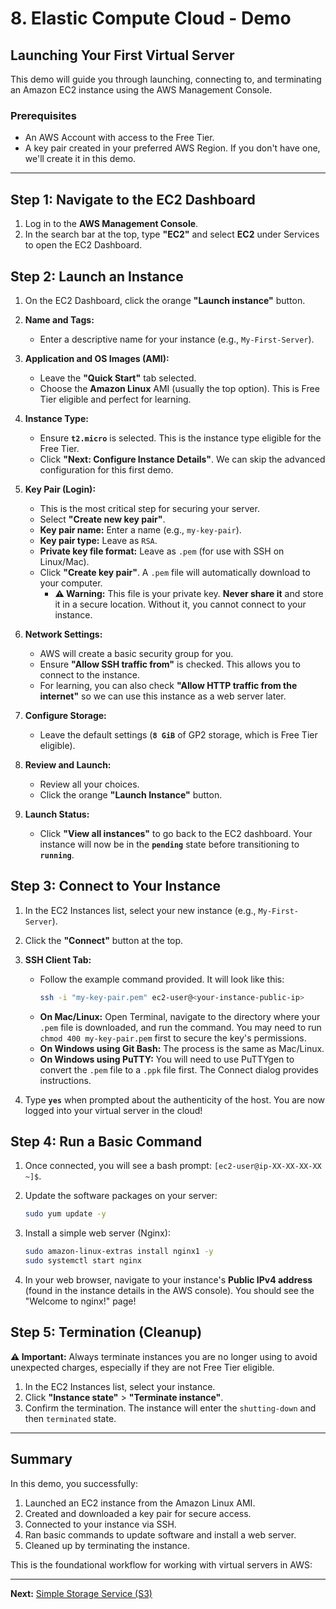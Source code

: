 # 8. Elastic Compute Cloud - Demo

## Launching Your First Virtual Server

This demo will guide you through launching, connecting to, and terminating an Amazon EC2 instance using the AWS Management Console.

### Prerequisites

-   An AWS Account with access to the Free Tier.
-   A key pair created in your preferred AWS Region. If you don't have one, we'll create it in this demo.

---

## Step 1: Navigate to the EC2 Dashboard

1.  Log in to the **AWS Management Console**.
2.  In the search bar at the top, type **"EC2"** and select **EC2** under Services to open the EC2 Dashboard.

## Step 2: Launch an Instance

1.  On the EC2 Dashboard, click the orange **"Launch instance"** button.

2.  **Name and Tags:**
    -   Enter a descriptive name for your instance (e.g., `My-First-Server`).

3.  **Application and OS Images (AMI):**
    -   Leave the **"Quick Start"** tab selected.
    -   Choose the **Amazon Linux** AMI (usually the top option). This is Free Tier eligible and perfect for learning.

4.  **Instance Type:**
    -   Ensure **`t2.micro`** is selected. This is the instance type eligible for the Free Tier.
    -   Click **"Next: Configure Instance Details"**. We can skip the advanced configuration for this first demo.

5.  **Key Pair (Login):**
    -   This is the most critical step for securing your server.
    -   Select **"Create new key pair"**.
    -   **Key pair name:** Enter a name (e.g., `my-key-pair`).
    -   **Key pair type:** Leave as `RSA`.
    -   **Private key file format:** Leave as `.pem` (for use with SSH on Linux/Mac).
    -   Click **"Create key pair"**. A `.pem` file will automatically download to your computer.
        -   **⚠️ Warning:** This file is your private key. **Never share it** and store it in a secure location. Without it, you cannot connect to your instance.

6.  **Network Settings:**
    -   AWS will create a basic security group for you.
    -   Ensure **"Allow SSH traffic from"** is checked. This allows you to connect to the instance.
    -   For learning, you can also check **"Allow HTTP traffic from the internet"** so we can use this instance as a web server later.

7.  **Configure Storage:**
    -   Leave the default settings (**`8 GiB`** of GP2 storage, which is Free Tier eligible).

8.  **Review and Launch:**
    -   Review all your choices.
    -   Click the orange **"Launch Instance"** button.

9.  **Launch Status:**
    -   Click **"View all instances"** to go back to the EC2 dashboard. Your instance will now be in the **`pending`** state before transitioning to **`running`**.

## Step 3: Connect to Your Instance

1.  In the EC2 Instances list, select your new instance (e.g., `My-First-Server`).

2.  Click the **"Connect"** button at the top.

3.  **SSH Client Tab:**
    -   Follow the example command provided. It will look like this:
        ```bash
        ssh -i "my-key-pair.pem" ec2-user@<your-instance-public-ip>
        ```
    -   **On Mac/Linux:** Open Terminal, navigate to the directory where your `.pem` file is downloaded, and run the command. You may need to run `chmod 400 my-key-pair.pem` first to secure the key's permissions.
    -   **On Windows using Git Bash:** The process is the same as Mac/Linux.
    -   **On Windows using PuTTY:** You will need to use PuTTYgen to convert the `.pem` file to a `.ppk` file first. The Connect dialog provides instructions.

4.  Type **`yes`** when prompted about the authenticity of the host. You are now logged into your virtual server in the cloud!

## Step 4: Run a Basic Command

1.  Once connected, you will see a bash prompt: `[ec2-user@ip-XX-XX-XX-XX ~]$`.

2.  Update the software packages on your server:
    ```bash
    sudo yum update -y
    ```

3.  Install a simple web server (Nginx):
    ```bash
    sudo amazon-linux-extras install nginx1 -y
    sudo systemctl start nginx
    ```

4.  In your web browser, navigate to your instance's **Public IPv4 address** (found in the instance details in the AWS console). You should see the "Welcome to nginx!" page!

## Step 5: Termination (Cleanup)

**⚠️ Important:** Always terminate instances you are no longer using to avoid unexpected charges, especially if they are not Free Tier eligible.

1.  In the EC2 Instances list, select your instance.
2.  Click **"Instance state"** > **"Terminate instance"**.
3.  Confirm the termination. The instance will enter the `shutting-down` and then `terminated` state.

---

## Summary

In this demo, you successfully:
1.  Launched an EC2 instance from the Amazon Linux AMI.
2.  Created and downloaded a key pair for secure access.
3.  Connected to your instance via SSH.
4.  Ran basic commands to update software and install a web server.
5.  Cleaned up by terminating the instance.

This is the foundational workflow for working with virtual servers in AWS:

---

**Next:** [Simple Storage Service (S3)](../SECTION-3-STORAGE/09-simple-storage-service-s3.md)
